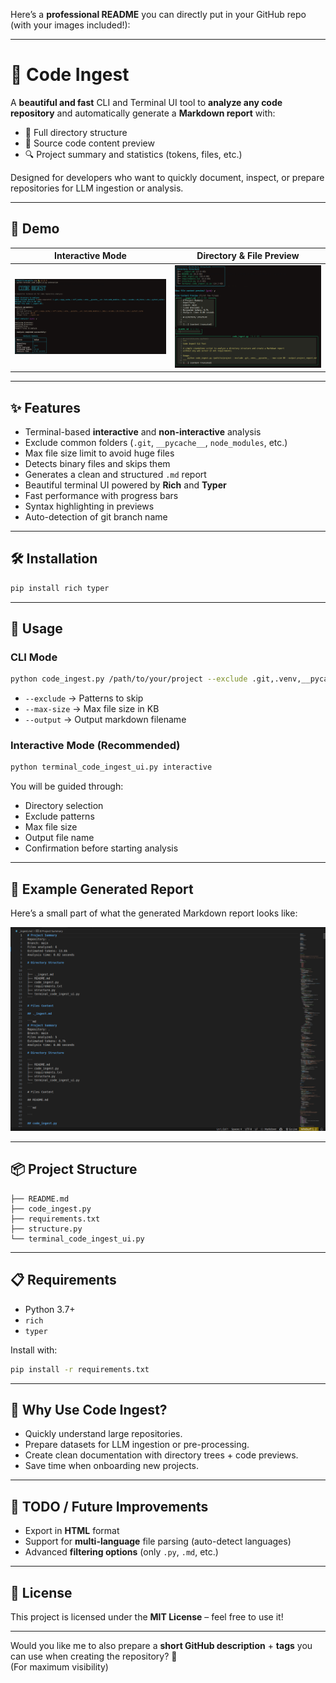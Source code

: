 Here’s a **professional README** you can directly put in your GitHub repo (with your images included!):

---

# 🚀 Code Ingest

A **beautiful and fast** CLI and Terminal UI tool to **analyze any code repository** and automatically generate a **Markdown report** with:
- 📂 Full directory structure
- 📜 Source code content preview
- 🔍 Project summary and statistics (tokens, files, etc.)

Designed for developers who want to quickly document, inspect, or prepare repositories for LLM ingestion or analysis.

---

## 📸 Demo

| Interactive Mode | Directory & File Preview |
| :--------------: | :----------------------: |
| ![Demo 1](docs/image.png) | ![Demo 2](docs/image_.png) |

---

## ✨ Features

- Terminal-based **interactive** and **non-interactive** analysis
- Exclude common folders (`.git`, `__pycache__`, `node_modules`, etc.)
- Max file size limit to avoid huge files
- Detects binary files and skips them
- Generates a clean and structured `.md` report
- Beautiful terminal UI powered by **Rich** and **Typer**
- Fast performance with progress bars
- Syntax highlighting in previews
- Auto-detection of git branch name

---

## 🛠️ Installation

```bash
pip install rich typer
```

---

## 🚀 Usage

### CLI Mode

```bash
python code_ingest.py /path/to/your/project --exclude .git,.venv,__pycache__ --max-size 50 --output project_report.md
```

- `--exclude` → Patterns to skip
- `--max-size` → Max file size in KB
- `--output` → Output markdown filename

### Interactive Mode (Recommended)

```bash
python terminal_code_ingest_ui.py interactive
```

You will be guided through:
- Directory selection
- Exclude patterns
- Max file size
- Output file name
- Confirmation before starting analysis

---

## 📁 Example Generated Report

Here’s a small part of what the generated Markdown report looks like:

![The ouput md file pre-view](docs/output_md.png)

---

## 📦 Project Structure

```
├── README.md
├── code_ingest.py
├── requirements.txt
├── structure.py
└── terminal_code_ingest_ui.py
```

---

## 📋 Requirements

- Python 3.7+
- `rich`
- `typer`

Install with:

```bash
pip install -r requirements.txt
```

---

## 🧠 Why Use Code Ingest?

- Quickly understand large repositories.
- Prepare datasets for LLM ingestion or pre-processing.
- Create clean documentation with directory trees + code previews.
- Save time when onboarding new projects.

---

## 🧹 TODO / Future Improvements

- Export in **HTML** format
- Support for **multi-language** file parsing (auto-detect languages)
- Advanced **filtering options** (only `.py`, `.md`, etc.)

---

## 📜 License

This project is licensed under the **MIT License** – feel free to use it!

---

Would you like me to also prepare a **short GitHub description** + **tags** you can use when creating the repository? 🚀  
(For maximum visibility)